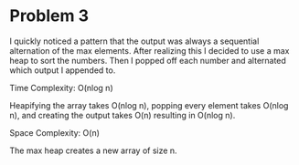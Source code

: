 # Problem 3

I quickly noticed a pattern that the output was always a sequential alternation of the max elements. After realizing this I decided to use a max heap to sort the numbers. Then I popped off each number and alternated which output I appended to.

Time Complexity: O(nlog n)

Heapifying the array takes O(nlog n), popping every element takes O(nlog n), and creating the output takes O(n) resulting in O(nlog n).

Space Complexity: O(n)

The max heap creates a new array of size n.